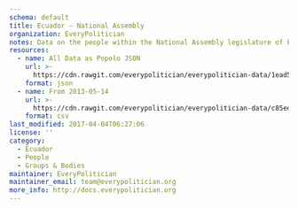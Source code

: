 ```yaml
---
schema: default
title: Ecuador — National Assembly
organization: EveryPolitician
notes: Data on the people within the National Assembly legislature of Ecuador.
resources:
  - name: All Data as Popolo JSON
    url: >-
      https://cdn.rawgit.com/everypolitician/everypolitician-data/1ead5ad083f804868a94f896960b252e8573a54f/data/Ecuador/Asamblea/ep-popolo-v1.0.json
    format: json
  - name: From 2013-05-14
    url: >-
      https://cdn.rawgit.com/everypolitician/everypolitician-data/c85ed353a644107739a02665a4353018b1c0064f/data/Ecuador/Asamblea/term-2013.csv
    format: csv
last_modified: 2017-04-04T06:27:06
license: ''
category:
  - Ecuador
  - People
  - Groups & Bodies
maintainer: EveryPolitician
maintainer_email: team@everypolitician.org
more_info: http://docs.everypolitician.org
---
```

